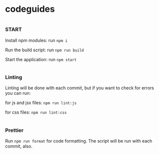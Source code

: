 # codeguides
#
### START
Install npm modules: run `npm i`

Run the build script: run `npm run build`

Start the application: run `npm start`
#
### Linting

Linting will be done with each commit, but if you want to check for errors you can run:

for js and jsx files: `npm run lint:js`

for css files: `npm run lint:css`
#
### Prettier

Run `npm run format` for code formatting. The script will be run with each commit, also.
